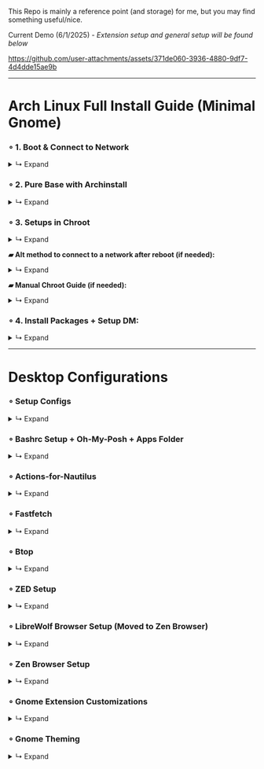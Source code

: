 This Repo is mainly a reference point (and storage) for me, but you may find something useful/nice.

Current Demo (6/1/2025) - *Extension setup and general setup will be found below*

https://github.com/user-attachments/assets/371de060-3936-4880-9df7-4d4dde15ae9b

---
  
# Arch Linux Full Install Guide (Minimal Gnome)


### ∘ 1. Boot & Connect to Network
<details>
<summary>↳ Expand</summary>

- Enter: `iwctl`
  
  ⎯ `device list`
  
- Power on devices if not on:
  
  ⎯ `device DEVICE set-property powered on`
  
  ⎯ `adapter ADAPTER set-property powered on`
  
- If the device is still not powered on:
  
  ⎯ `rfkill unblock DEVICE`

- Get Networks and Connect:
  
  ⎯ `station NAME scan` (this will not output anything)
  
  ⎯ `station NAME get-networks`
  
  ⎯ `station NAME connect MyWiFiHere-2G`
  
  ⎯ Enter password & type: `exit`
  
- Test: `ping -c 4 google.com`

</details> 

### ∘ 2. Pure Base with Archinstall
<details>
<summary>↳ Expand</summary>
  
- Enter: `archinstall`
  
  ⎯ Configure options. Main:

  ⎯ Disk Config (`Best Effort > Ext4 > Separate /home`),

  ⎯ Bootloader (`Systemd`),

  ⎯ Profile (`Xorg + Drivers`),

  ⎯ Audio (`Pipewire`),
     
  ⎯ Network Config (`Copy to Install` or `Network Manager`),

  ⎯ After installation is done, select `Yes` and CHROOT in.

</details> 

### ∘ 3. Setups in Chroot
<details>
<summary>↳ Expand</summary>

- Enter: `pacman -S nano git`

- Configure/Setup Systemd (Archinstall may not fully do so) + Pre Plymouth Setup:
  
  ⎯ Check entries: `bootctl status`

  ⎯ `ls /boot/` (Check files)

  ⎯ `nano /boot/loader/loader.conf` (Update loader config)

    ```bash
    default  arch.conf
    timeout  30
    console-mode keep
    #editor  no
    ```

  ⎯ `ls /boot/loader/entries/` (Check files)
  
- Change Archinstall default entry name structure:
  
  ⎯ `mv /boot/loader/entries/*_linux.conf /boot/loader/entries/arch.conf`
  
  ⎯ `mv /boot/loader/entries/*_linux-fallback.conf /boot/loader/entries/arch-fallback.conf`
  
- Update `arch.conf` and `arch-fallback.conf`:
  
  ⎯ `nano /boot/loader/entries/arch.conf`
  
  ⎯ `nano /boot/loader/entries/arch-fallback.conf`

    ```plaintext
    -- arch.conf --
    title   Arch Linux
    linux   /vmlinuz-linux
    initrd  /initramfs-linux.img
    options root=UUID=xx-xx-xx-xx-xx zswap.enabled=0 rw rootfstype=ext4 quiet splash loglevel=3 systemd.show_status=auto rd.udev.log_level=3

    -- arch-fallback.conf --
    title   Arch Fallback
    linux   /vmlinuz-linux
    initrd  /initramfs-linux.img
    options root=UUID=xx-xx-xx-xx-xx zswap.enabled=0 rw rootfstype=ext4
    ```
    
  ⎯ **Options are for "silent boot"** ([Arch Wiki - Silent Boot](https://wiki.archlinux.org/title/Silent_boot))

- Modify `mkinitcpio.conf` (silent boot + plymouth opts):
  
  ⎯ `nano /etc/mkinitcpio.conf`
  
  ⎯ Replace `udev` with `systemd`, remove `fsck` & add `plymouth` in HOOKS:

    ```plaintext
    HOOKS=(base systemd autodetect microcode modconf kms keyboard keymap plymouth block filesystems)
    ```

- Install Plymouth & Theme ([Plymouth Theme](https://github.com/catppuccin/plymouth)):
  
  ⎯ `sudo pacman -S plymouth`

  ⎯ `cd /tmp`

  ⎯ `git clone https://github.com/K-Ivy/Arch-Linux-Gnome-DOTS.git`

  ⎯ `cp -r plymouth/catppuccin-frappe-twd /usr/share/plymouth/themes/catppuccin-frappe-twd`

  ⎯ `sudo plymouth-set-default-theme -R catppuccin-frappe-twd`

- Create the boot entry to finish:
  
  ⎯ **Note**: Replace `--part` with the partition containing the EFI (/boot marked)

  ⎯ `lsblk`

  ⎯ `efibootmgr --create --disk /dev/sda --part 1 --label "Arch Linux" --loader /EFI/systemd/systemd-bootx64.efi`

  **This video shows for GRUB:** [YouTube Video](https://www.youtube.com/watch?v=mWl4P6DOt9M)

- `sudo mkinitcpio -P`
  
- Check Entry: `bootctl status`
  
- Enable update service: `sudo systemctl enable systemd-boot-update.service`

- Reboot: `reboot` 
  
</details> 

**▰ Alt method to connect to a network after reboot (if needed):**
<details>
<summary>↳ Expand</summary>
  
- `nmcli device`
  
  ⎯ `nmcli device wifi`
  
- `nmcli dev wifi connect MyWiFiHere-2G password PASSWORD-HERE`

</details> 

**▰ Manual Chroot Guide (if needed):**
<details>
<summary>↳ Expand</summary>

- Boot back into the live environment using the USB.
  
  ⎯ Once loaded, check partitions: `lsblk`
  
  ⎯ Mount Root (Main Filesystem): `mount /dev/sdaX /mnt`
  
  ⎯ Mount EFI (/boot Partition): `mount /dev/sdaX /mnt/boot`
  
  ⎯ Mount Home (if separated): `mount /dev/sdaX /mnt/home`
  
  ⎯ Chroot: `arch-chroot /mnt`
  
- Make sure to connect to a network using the methods.
  
- When done:

  ⎯ `exit`
  
  ⎯ `umount -R /mnt`
  
  ⎯ `reboot` (unplug USB when the screen blanks)

</details> 

### ∘ 4. Install Packages + Setup DM:
<details>
<summary>↳ Expand</summary>

- **Add Chaotic-AUR**:
  
  ⎯ `sudo pacman-key --recv-key 3056513887B78AEB --keyserver keyserver.ubuntu.com`
  
  ⎯ `sudo pacman-key --lsign-key 3056513887B78AEB`
  
  ⎯ `sudo pacman -U 'https://cdn-mirror.chaotic.cx/chaotic-aur/chaotic-keyring.pkg.tar.zst'`
  
  ⎯ `sudo pacman -U 'https://cdn-mirror.chaotic.cx/chaotic-aur/chaotic-mirrorlist.pkg.tar.zst'`
  
  ⎯ `sudo nano /etc/pacman.conf` (Add the below to the bottom)

    ```plaintext
    -- pacman.conf --
    [chaotic-aur]
    Include = /etc/pacman.d/chaotic-mirrorlist
    ```

  ⎯ `sudo pacman -Syu yay`
  
- **Gnome + DM** ⎯ `sudo pacman -S gnome-shell gnome-control-center gnome-tweaks gnome-keyring polkit-gnome gnome-themes-extra gnome-disk-utility loupe sddm`

- **Functions** ⎯ `sudo pacman -S wget jq wmctrl wpa_supplicant smartmontools gstreamer gst-plugins-good gst-plugin-pipewire wireless_tools gtk-engine-murrine sassc xclip vte3 libhandy zenity libbacktrace streamlink ntfs-3g mtools exfatprogs dosfstools nautilus-image-converter nautilus-code-git oh-my-posh cpufetch fastfetch`
  
- **Apps** ⎯ `sudo pacman -S kitty extension-manager zed deskflow mpv librewolf gcolor3 pamac localsend btop twitch-tui gimp`

- **+ Via Yay** ⎯ `yay -S yt-x gpufetch-nocuda-git actions-for-nautilus ddcutil-service`

- **Fonts** ⎯ `sudo pacman -S ttf-dejavu ttf-liberation noto-fonts noto-fonts-emoji ttf-roboto ttf-droid ttf-0xproto-nerd ttf-sourcecodepro-nerd`

- **SDDM SETUP:**
  
  ⎯ Theme: `https://github.com/Keyitdev/sddm-astronaut-theme`
  
  ⎯ Install: `sudo pacman -S sddm-astronaut-theme` (chaotic-aur)
  
  ⎯ Conf: `sudo nano /etc/sddm.conf`

    ```plaintext
    -- sddm.conf --
    [Theme]
    Current=sddm-astronaut-theme
    ```
    
  ⎯ Set theme: `sudo nano /usr/share/sddm/themes/sddm-astronaut-theme/metadata.desktop`
  
    ```plaintext
    -- metadata.desktop --
    ConfigFile=Themes/pixel_sakura.conf
    ```
    
  ⎯ Enable: `systemctl enable sddm`

- **Reboot. All setup!**
 
</details> 

---
  
# Desktop Configurations
### ∘ Setup Configs
<details>
<summary>↳ Expand</summary>

- Open Nautilus, press `Ctrl + H` to show hidden files or toggle via settings.

  ⎯ Go to `/home/USER/Templates` and bookmark it.
  
  > Anything in this path gets added to the "New Document" content menu for fast file creation.

  ⎯ Go to `/home/USER/.config` and bookmark it.
  
- Copy contents of `home/Templates/` from GIT REPO to `~/USER/Templates`
  
- Copy contents of `.configs/` from GIT REPO to `~/USER/.config/` 

</details>

### ∘ Bashrc Setup + Oh-My-Posh + Apps Folder
<details>
<summary>↳ Expand</summary>

- Get `.bashrc` from `home/` in the repo and update contents of the one in `/home/USER/` or replace:
  
  ⎯ **Ensure to update paths**:

    ```bash
    eval "$(oh-my-posh init bash --config /home/k/.config/ohmyposh/config.json)"
    export PATH="$PATH:/home/k/Documents/Apps"
    ...
    ```

- **Create Apps Directory**:
  
  ⎯ `/home/USER/Documents/Apps`

  ⎯ Copy contents from repo's `home/Documents/Apps/` into the created path or replace.

- **Reload Shell**:
  
  ⎯ `source ~/.bashrc`

</details>

### ∘ Actions-for-Nautilus
<details>
<summary>↳ Expand</summary>

- Create directory: `/home/USER/.local/share/actions-for-nautilus` (or run the app).

- Copy contents from repo's `home/.local/share/actions-for-nautilus` to the created path or replace.

- Restart Nautilus:
  
  ⎯ `nautilus -q` in terminal.

</details>

### ∘ Fastfetch
<details>
<summary>↳ Expand</summary>

- **Edit GPU Section**:
  
  ⎯ Open "config.jsonc" in .config folder and edit "gpu" section. Choose which to use and if
    text entry, edit it to be correct

</details>

### ∘ Btop
<details>
<summary>↳ Expand</summary>

- **Update Desktop File** if needed.
  
  ⎯ `sudo nano /usr/share/applications/btop.desktop`

    ```plaintext
    [Desktop Entry]
    Type=Application
    Version=1.0
    Name=Btop++
    Comment=Resource Monitor
    Icon=btop
    Exec=kitty -e btop
    Terminal=false
    Categories=System;Monitor;ConsoleOnly;
    Keywords=system;process;task
    ```

  ⎯ `update-desktop-database ~/.local/share/applications`

- **Usage**:
  
  ⎯ Press `1` for CPU USAGE, `2` for MEMORY USAGE, and `3` for NET USAGE.

</details>

### ∘ ZED Setup
<details>
<summary>↳ Expand</summary>

- **Theme**:

  ⎯ Combined and tweaked the below themes to match Graphite colors and apply small changes:
  
    - [Nord Theme](https://zed-themes.com/themes/nord?name=Nord)
    
    - [Everforest Dark Hard](https://zed-themes.com/themes/0TAk81yQG0MKIicN_jMRH?name=Everforest%20Dark%20Hard)

  ⎯ Select `Nordforest One` as the theme if it isn't already set.

![image](https://github.com/user-attachments/assets/761fb3a1-3e32-48a2-8566-6ea60415f366)

</details>

### ∘ LibreWolf Browser Setup (Moved to Zen Browser)
<details>
<summary>↳ Expand</summary>

- **Firefox Theme Link**: https://addons.mozilla.org/en-US/firefox/addon/graphite-nord/

- **Vertical Tabs:** (about:config)
  
  ⎯ `sidebar.revamp` = true
  
  ⎯ `sidebar.expandOnHover` = true
  
  ⎯ Open 'Sidebar settings' panel & check "Expand sidebar on hover
  
  ⎯ `browser.tabs.hoverPreview.enabled` = false (to remove hover card as it is glitchy)
  
  ⎯ `sidebar.animation.expand-on-hover.duration-ms` = 100

- **CSS Setup:**

  ⎯ Copy `chrome` folder from repo's `home/.librewolf/` to `/home/USER/.librewolf/PROFILE/`

  ⎯ Restart browser.

- **CSS Stuff:**

  ⎯ **Credits** that i remember:
     - https://github.com/rafamadriz/Firefox-Elegant-NordTheme
     - https://github.com/MrOtherGuy/firefox-csshacks
     - https://github.com/datguypiko/Firefox-Mod-Blur

  ⎯ MacOS Style Windows Controls + Hamburger also turned into orb:

[Screencast From 2025-05-13 14-06-25.webm](https://github.com/user-attachments/assets/b8eb15c3-e4b6-4616-9f1c-f8d91458089c)

  ⎯ Compact Grid-Style Extensions Menu:

[Screencast From 2025-05-13 14-08-03.webm](https://github.com/user-attachments/assets/7cbe6c08-3d8e-4faa-b051-db15fa34be6e)

  ⎯ Full Width Url Box Breakout:

[Screencast From 2025-05-13 14-14-31.webm](https://github.com/user-attachments/assets/b14a5cb3-d250-4ec3-a455-6e98769b80b9)

  ⎯ Toolbar does not lose opacity when window is inactive & you hover over
  
  ⎯ Brought down toolbar menus (not all) so they do not overlap the toolbar
  
  ⎯ Removed "Customize Sidebar" button + bring up tools
  
  ⎯ Autohide Toolbar + Button Hover Effects
  
  ⎯ Tabs brought up to match toolbar button height

- **Quick Preview:**

[Screencast From 2025-05-13 14-46-26.webm](https://github.com/user-attachments/assets/202d86b0-fa94-4d96-9892-c282c9b3142b)

- **Other Settings Setup**:
  
  ⎯ Preferences > Enable: `Allow userChrome.css customization`.

  ⎯ If `Enabled ResistFingerprinting` = `True`, adjust window size (about:config):
  
    - `privacy.window.maxInnerWidth` = `800`.
    
    - `privacy.window.maxInnerHeight` = `600`.

  ⎯ **Cookie Clear Exceptions**:
    
    - https://github.com
    
    - https://discord.com
    
    - https://mail.google.com
    
    - https://www.deviantart.com

    - https://twitch.tv
    
    - https://addons.mozilla.org
    
    - https://accounts.google.com

  ⎯ Extensions:
    
    - `Dark Reader`, `Stylus/Stylebot`, `Tab Session Manager`, `uBlock Origin`, `Auto Tab Discard`.

</details>

### ∘ Zen Browser Setup
<details>
<summary>↳ Expand</summary>

- **Firefox Theme Link**: https://addons.mozilla.org/en-US/firefox/addon/graphite-nord/

- **CSS Setup:**

  ⎯ Copy `chrome` folder from repo's `home/.zen/` to `/home/USER/.zen/PROFILE/`

  ⎯ Restart browser.

- **Settings Setup**:
  
  ⎯ About:config:

    - `network.prefetch-next` = `false`.

    - `browser.sessionstore.interval` = `1500000`

  ⎯ **Cookie Clear Exceptions**:
    
    - https://github.com
    
    - https://discord.com
    
    - https://mail.google.com
    
    - https://www.deviantart.com

    - https://twitch.tv
    
    - https://addons.mozilla.org
    
    - https://accounts.google.com

  ⎯ Extensions:
    
    - `Stylebot`, `Tab Session Manager`, `uBlock Origin`.

  ⎯ Zen Mods:
    
    - Sidebar Expand on Hover

  ⎯ Stylebot Theme will be in repo's `stylus-and-stylebot-themes/`

    - Previews of Completed/WIP Tweaks:

    - Discord - Tweaked https://github.com/Roboron3042/Cyberpunk-Neon & https://userstyles.world/api/style/4877.user.css
  
  [Screencast From 2025-06-02 01-23-56.webm](https://github.com/user-attachments/assets/b415c086-6777-49cc-be5c-bd20ca8be602)

</details>

### ∘ Gnome Extension Customizations
<details>
<summary>↳ Expand</summary>

- **Open Extension Manager and install:**

    - `DDTerm`, `User Themes`, `Display Adjustment`, `Rounded Window Corners Reborn`, `Custom Command Menu`, `V-Shell`, `App Icons Taskbar`, `App Menu is back`, `Burn my Windows`, `Screenshort-cut`, `Rocketbar`, `Space Bar`, `Transparent Window Moving`, `Truly Maximized Windows`, `Blur My Shell`.

    - **Of Note/Alts**: `Customized Workspaces`, `Fullscreen to New Workspace`, `Clipboard History`, `Dash to Panel`, `Date Menu Formatter`, `Forge`, `Mouse Tail`, `PaperWM`, `Start Overlay in Application View`, `Task Up UltraLite`

- **App Icons Taskbar**: Dash on panel + other adjustments
  
  ⎯ As it has opt to export settings, find in repo's `exported-extension-settings`.
    
- **DDTerm**: On-demand Terminal
  
  ⎯ **Window:**
    
    - Window Size: `100%`
    
    - Resizable: `False`
    
    - On All Workplaces: `False`
    
    - Show Tab Bar: `Never`
  
  ⎯ **Terminal:**
    
    - Font: `SauceCodePro Nerd Font Medium - 13`
    
    - Cursor Shape: `I-Beam`
    
    - Background: `#292E38`
    
    - Foreground: `#D8E5E5`
    
    - Background Opacity: `54%`
    
    - Show Scrollbar: `False`.

- **Custom Command Menu**: To put name on toolbar and have easy access to commands
    
    - Exported commands in repo's `home/commands.ini`.
    
    - Configuration > Custom Menu Title: Type `Icon` > `pan-down-symbolic`.

- **Rocketbar**: Right click in overview opens applications view
  
  ⎯ **General:**
    
    - Taskbar Enabled: `False`
    
    - Notification Counter: `False`
    
  
  ⎯ **Behavior:**
    
    - Everything off except Overview option

- **Rounded Window Corners Reborn**: Consistent Borders on everything
    
  ⎯ **Main:**
    
    - Skip LibAdwaita: `True`.
    
    - Skip LibHandy: `True`.
    
    - Border Width: `-2`.
    
    - Border Color: `#83B9B8`.
    
    - Corner Radius: `11`.
    
    - Smoothing: `0`.
  
  ⎯ **Window Shadow for Focused State:**
    
    - Horizontal Offset: `0`.
    
    - Vertical Offset: `5`.
    
    - Blur Radius: `12`.
    
    - Spread Radius: `2.0`.
    
    - Opacity: `62`.
  
  ⎯ **Window Shadow for Unfocused State:**
    
    - Set all options to `0`.
  
  ⎯ **Additional:**
    
    - Add rounded corners to Kitty Term on Wayland: `True` if needed.
    
    - Custom > Add > Window Class: `mpvk` > Bottom & Right Padding: `2` (to fix it's border)

- **Space Bar**: Workspaces buttons on panel
    
  ⎯ **Behavior:**
    
    - Indicator Style: `Workspace Bar` -> `Use Custom Label` & Unnamed Label: `Space ((Number))`
    
    - Position: `Left`.
    
    - Switch: `Over Indicator`.
    
    - Always Show Numbers: `False`.
    
    - Show Empty Workspaces: `True`.
    
    - Toggle Overview: `False`.
  
  ⎯ **Appearance:**
    
    - Padding & Margin: `0`.

    - Border Radius + Width & Vertical Padding: `0`.

    - Horizontal Padding: `13`.
    
    - Background & Border Colors: `#000000`.
    
    - Font Size: `10`.
    
    - Font Weight: `Semi-Bold`.
  
    - Active Text Color: `#9DBDB8`.
 
    - Inactive Text Color: `#7F9EA0`.

    - Empty Text Color: `#7F9EA0`.

- **Transparent Window Moving**: Visual
    
  ⎯ Opacity: `230`.

- **Blur My Shell**: Transparency for certain applications. Keep usage on short-term apps for performace

  ⎯ **Note**: Enable `Rounded Corners Reloaded` first and then this extension.
    
  ⎯ Remove default pipeline effects.
    
  ⎯ Disable blurs for `Panel`, `Overview`, and `Dash`.
  
  ⎯ **Applications:**
    
    - Sigma: `4`.
    
    - Brightness: `1.00`.
    
    - Opacity: `226`.
    
    - Opaque Focused Window: `False`.
    
    - Overview Blur: `False`.
    
    - Whitelist Applications: `Nautilus`.

- **Burn my Windows**: Window close and appear animation
  
  ⎯ Settings are within repo's `.config/`

- **V-Shell (Vertical Workspaces)**: Customize Gnome behavior and overview

  ⎯ **Modules**:
    
     - Disable `Layout`, `Swipe Tracker`, `Dash`, `Workspace Switcher Popup`.

  ⎯ **Layout**:
  
     - \Dash > Position: `Bottom`.
       
     - \Dash > Center Dash to Workspace: `True`.
       
     - \Dash > Icon Position: `Start`.
       
     - Workspace Thumbnails > Pos/Orientation: `Top | Horizontal`.
       
     - Workspace Thumbnails > Window Scale: `12`.
       
     - Workspace Thumbnails > App Scale: `14`.
       
     - Workspace Preview > Scale: `62`.
       
     - Workspace Preview > Spacing: `500`.
       
     - App Grid > Center Grid: `True`.
       
     - Search View > Center: `True`.
       
     - Search View > Always Show: `False`.
       
     - Search View > Results Width: `90`.
       
     - \Workspace Switch Popup > Horizontal Pos: `50`.
       
     - \Workspace Switch Popup > Vertical Pos: `5`.
       
     - Notifications/OSD > Banner: `Top Center`.
       
     - Notifications/OSD > Popup: `Top Center`.
       
     - Adjust `Secondary Monitor` settings if needed.

  ⎯ **Appearance:**

     - \Dash > Icon Size: `64`.
     
     - \Dash > Style: `Default`.
     
     - \Dash > Opacity: `60`.
     
     - \Dash > Radius: `30`.
     
     - \Dash > App Indicator: `Dot`.
     
     - Workspace Thumbnails > Labels: `Disabled`.
     
     - Workspace Thumbnails > Wallpaper in Thumbnail: `True`.
     
     - Window Preview > Icon Size: `Disable`.
     
     - Window Preview > Position / Visibility: `Below Window`.
     
     - Workspace Preview > Corner Radius: `42`.
     
     - Search > Icon Size: `96`.
     
     - Search > Results Rows: `3`.
     
     - Search > Highlighting: `Underline`.
     
     - Panel > Style: `Transparent`.
     
     - Overview Background > Show Wallpaper: `Enable - Fast Blur Transition`.
     
     - Overview Background > Brightness (for all): `47`.
     
     - Overview Background > Blur (for both): `30`.

  ⎯ **Behavior**:

     - Overview > Escape Key Behavior: `Default`.
      
     - Overview > Click Empty Space to Close: `False`.

     - Overlay Key > Double-Press Action: `Disable`.
      
     - App Menu > All options: `On`, except `Create Window Thumbnail`.
      
     - Workspace Thumbnails > Close Button: `Single Click`.
      
     - Workspace Preview > Sort & Initial: `Default`.
      
     - Workspace Preview > Height Compensation: `15`.
      
     - Window Preview > All actions: `Activate Windows`.
      
     - Always Activate: `False`.
      
     - Animations > Speed: `108`.
      
     - Animations > App Grid: `Disable`.
      
     - Animations > Search View: `Disable`.
      
     - Animations > Workspace Preview: `Active Workspace Only`.
      
     - Workspace Switcher > Wraparound: `True`.
      
     - Workspace Switcher > Animation: `Static Background`.
      
     - Workspace Switcher > Popup Mode: `Current Monitor`.
      
     - Notifications > Attention Handler & Favorites: `Disable`.

  ⎯ **App Grid**:

     - Main App Grid > Icon Size: `96`.
    
     - Main App Grid > Columns & Rows: `3`.
      
     - Main App Grid > Allow Incomplete Pages: `True`.
      
     - App Folders > Icon Size: `96`.
      
     - App Folders > Columns & Rows: `3`.
      
     - App Folders > Center Open Folders: `True`.

</details>

### ∘ Gnome Theming
<details>
<summary>↳ Expand</summary>

- **Graphite GTK Theme**: Windows and Overall
  
  ⎯ Download ZIP: https://github.com/vinceliuice/Graphite-gtk-theme
  
  ⎯ Open terminal and CD into the extracted folder.
    
    - Now enter: `./install.sh --tweaks normal colorful nord -t teal -c dark -l`.

- **Gruvbox Plus Dark Icons**:
  
  ⎯ Download ZIP: https://github.com/SylEleuth/gruvbox-plus-icon-pack

  ⎯ Create an `icons` folder at: `/home/USER/.local/share/icons` & bookmark it.
    
    - Copy `Gruvbox-Plus-Dark` and Light variant into the folder.
    
  ⎯ Open Terminal & CD into extracted folder: `~/gruvbox-plus-icon-pack-master/scripts`.
  
    - `chmod +x folders-color-chooser`.
      
    - `./folders-color-chooser -c blue`.

- **Capitaine Cursor**:
  
  ⎯ Download ZIP: https://github.com/sainnhe/capitaine-cursors
  
  ⎯ Extract and copy "Gruvbox", "Nord", "Palenight" standard variants into `~/.local/share/icons`
    
    - **Additional Cursors**: [Catppuccin Cursors](https://github.com/catppuccin/cursors).

- **Apply These**:
  
  ⎯ Open *Gnome Tweaks* and select them.

- **"Show Apps" Fix**: If "Show Apps" Button is white & not matching "Gruvbox Plus"
  
  ⎯ Open: `/home/USER/.themes/Graphite-teal-Dark-nord/gnome-shell/gnome-shell.css`.
    
    - Use Finder & Search ".show-apps" & find the below (Lines 3511 to 3521) & update.
      
      ```css
      #dash .dash-item-container .show-apps .overview-icon,
      #dash .dash-item-container .overview-tile .overview-icon,
      #dash .dash-item-container .grid-search-result .overview-icon {
          color: #ebdbb2;
      }
      ```
    
    - If other icons packs used later, make sure to change to match.

- **"Show Apps" Icon Size Fix**: Change the "Show Apps" icon itself so it is larger to match
  
  ⎯ Go to GIT REPO `icons/` folder:
    
    - Choose an adjusted Gruvbox Plus Icon.
    
    - Remove `(Option #)` from the name.
    
    - Copy to `/home/USER/.local/share/icons/Gruvbox-Plus-Dark/actions/symbolic`.

- **Reload Shell**:
  
  ⎯ Press `Alt + F2`, type `r`, and hit Enter.

</details>
